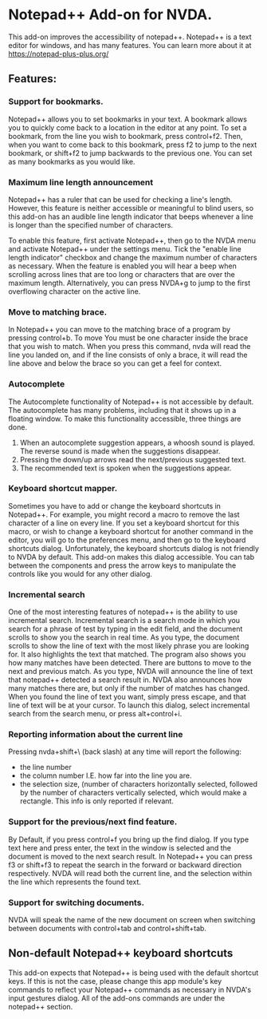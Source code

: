 # Notepad++ Add-on for NVDA. #

This add-on improves the accessibility of notepad++. Notepad++ is a text editor for windows, and has many features. You can learn more about  it at https://notepad-plus-plus.org/

## Features:

### Support for bookmarks.

Notepad++ allows you to set bookmarks in your text.
A bookmark allows you to quickly come back to a location in the editor at any point.
To set a bookmark, from the line you wish to bookmark, press control+f2.
Then,  when you want to come back to this bookmark, press f2 to jump to the next  bookmark, or shift+f2 to jump backwards to the previous one.
You can set as many bookmarks as you would like.

### Maximum line length announcement

Notepad++ has a ruler that can be used for checking a line's length. However, this feature
is neither accessible or meaningful to blind users, so this add-on has an audible line length
indicator that beeps whenever a line is longer than the specified number of characters.

To enable this feature, first activate Notepad++, then go to the NVDA menu and activate Notepad++
under the settings menu. Tick the "enable line length indicator" checkbox and change the maximum
number of characters as necessary. When the feature is enabled you will hear a beep when scrolling
across lines that are too long or characters that are over the maximum length. Alternatively, you
can press NVDA+g to jump to the first overflowing character on the active line.

### Move to matching brace.

In Notepad++ you can move to the matching brace of a program by pressing control+b. 
To move You must be one character inside the  brace that you wish to match.
When you press this command, nvda will read the line you landed on, and if the line consists of only a brace, it will read the line above and below the brace so you can get a feel for context.

### Autocomplete

The Autocomplete functionality of Notepad++ is not accessible by default. The autocomplete has many problems, including that it shows up in a floating window. To make this functionality accessible, three things are done. 

1. When an autocomplete suggestion appears, a whoosh sound is played. The reverse sound is made when the suggestions disappear.
2. Pressing the down/up arrows read the next/previous suggested text. 
3. The recommended text is spoken when the suggestions appear.

### Keyboard shortcut mapper.

Sometimes you have to add or change the keyboard shortcuts in Notepad++. 
For example, you might record a macro to remove the last character of a line on every line.
If you set a keyboard shortcut for this macro, or wish to change a keyboard shortcut for another command in the editor, you will go to the preferences menu, and then go to the keyboard shortcuts dialog.
Unfortunately, the keyboard shortcuts dialog is not friendly to NVDA by default. This add-on makes this dialog accessible. You can tab between the components and press the arrow keys to manipulate the controls like you would for any other dialog.

### Incremental search

One of the most interesting features of notepad++ is the ability to use incremental search. 
Incremental search is a search mode in which you search for a phrase of test by typing in the edit field, and the document scrolls to show you the search in real time. 
As you type, the document scrolls to show the line of text with the most likely phrase you are looking for. It also highlights the text that matched.
The program also shows you how many matches have been detected. There are buttons to move to the next and previous match.
As you type, NVDA will announce the line of text that notepad++ detected a search result in. NVDA also announces how many matches there are, but only if the number of matches has changed. 
When you found the line of text you want, simply press escape, and that line of text will be at your cursor.
To launch this dialog, select incremental search from the search menu, or press alt+control+i.

### Reporting information about the  current line

Pressing nvda+shift+\ (back slash) at any time will report the following:

* the line number
* the column number I.E. how far into the line you are.
* the selection size, (number of characters horizontally selected, followed by  the number of characters vertically selected, which would make a rectangle. This info is only reported if relevant.

### Support for the previous/next find feature.

By Default, if you press control+f you bring up the find dialog. 
If you type text here and press enter, the text in the window is selected and the document is moved to the next search result. 
In Notepad++ you can press f3 or shift+f3 to repeat the search in the forward or backward direction respectively. 
NVDA will read both the current line, and the selection within the line which represents the found text.

### Support for switching documents.

NVDA will speak the name of the new document on screen when switching between documents with control+tab and control+shift+tab.

## Non-default Notepad++ keyboard shortcuts

This add-on expects that Notepad++ is being used with the default shortcut keys. 
If this is not the case, please change this app module's key commands to reflect your Notepad++ commands as necessary in NVDA's input gestures dialog.
All of the add-ons commands are under the notepad++ section.

